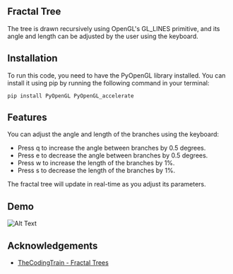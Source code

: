 
## Fractal Tree

The tree is drawn recursively using OpenGL's GL_LINES primitive, and its angle and length can be adjusted by the user using the keyboard.




## Installation

To run this code, you need to have the PyOpenGL library installed. You can install it using pip by running the following command in your terminal:

```Terminal
pip install PyOpenGL PyOpenGL_accelerate

```
    

## Features


You can adjust the angle and length of the branches using the keyboard:

- Press q to increase the angle between branches by 0.5 degrees.
- Press e to decrease the angle between branches by 0.5 degrees.
- Press w to increase the length of the branches by 1%.
- Press s to decrease the length of the branches by 1%.

The fractal tree will update in real-time as you adjust its parameters.
## Demo

![Alt Text](https://im2.ezgif.com/tmp/ezgif-2-47b2dd640b.gif)


## Acknowledgements

 - [TheCodingTrain - Fractal Trees](https://www.youtube.com/watch?v=0jjeOYMjmDU&ab_channel=TheCodingTrain)



